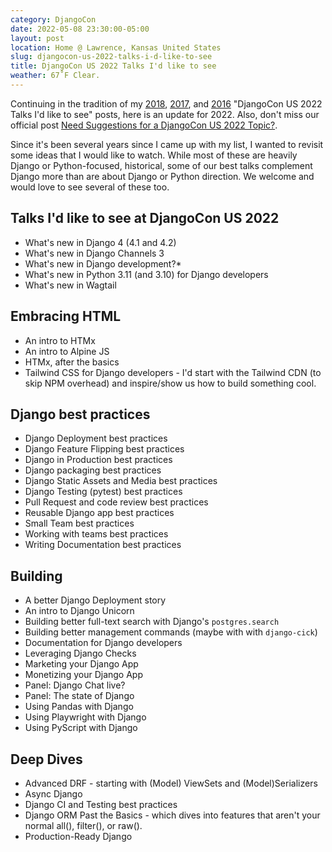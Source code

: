 ```yaml
---
category: DjangoCon
date: 2022-05-08 23:30:00-05:00
layout: post
location: Home @ Lawrence, Kansas United States
slug: djangocon-us-2022-talks-i-d-like-to-see
title: DjangoCon US 2022 Talks I'd like to see
weather: 67˚F Clear.
---
```


Continuing in the tradition of my [2018](https://jefftriplett.com/2018/djangocon-us-talks-i-d-like-to-see-2018-edition/), [2017](https://jefftriplett.com/2017/django-talks-id-like-to-see/), and [2016](https://jefftriplett.com/2016/djangocon-us-talks-id-like-to-see/) "DjangoCon US 2022 Talks I'd like to see" posts, here is an update for 2022. Also, don't miss our official post [Need Suggestions for a DjangoCon US 2022 Topic?](https://2022.djangocon.us/news/topic-suggestions-for-cfp/).

Since it's been several years since I came up with my list, I wanted to revisit some ideas that I would like to watch.
While most of these are heavily Django or Python-focused, historical, some of our best talks complement Django more than are about Django or Python direction. 
We welcome and would love to see several of these too.

## Talks I'd like to see at DjangoCon US 2022

- What's new in Django 4 (4.1 and 4.2)
- What's new in Django Channels 3
- What's new in Django development?*
- What's new in Python 3.11 (and 3.10) for Django developers
- What's new in Wagtail

## Embracing HTML

- An intro to HTMx
- An intro to Alpine JS 
- HTMx, after the basics
- Tailwind CSS for Django developers - I'd start with the Tailwind CDN (to skip NPM overhead) and inspire/show us how to build something cool.

## Django best practices

- Django Deployment best practices
- Django Feature Flipping best practices
- Django in Production best practices
- Django packaging best practices
- Django Static Assets and Media best practices
- Django Testing (pytest) best practices
- Pull Request and code review best practices
- Reusable Django app best practices
- Small Team best practices
- Working with teams best practices
- Writing Documentation best practices

## Building

- A better Django Deployment story
- An intro to Django Unicorn 
- Building better full-text search with Django's `postgres.search`
- Building better management commands (maybe with with `django-cick`)
- Documentation for Django developers
- Leveraging Django Checks
- Marketing your Django App
- Monetizing your Django App
- Panel: Django Chat live?
- Panel: The state of Django
- Using Pandas with Django
- Using Playwright with Django
- Using PyScript with Django

## Deep Dives

- Advanced DRF - starting with (Model) ViewSets and (Model)Serializers
- Async Django
- Django CI and Testing best practices
- Django ORM Past the Basics - which dives into features that aren't your normal all(), filter(), or raw().
- Production-Ready Django
